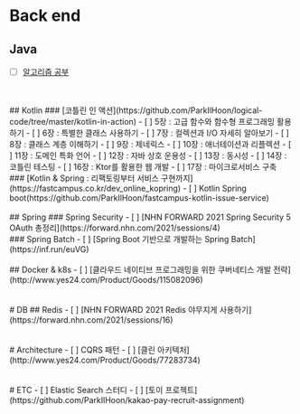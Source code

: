 # Back end
## Java
- [ ] [알고리즘 공부](https://github.com/ParkIlHoon/algorithm-study/tree/inflearn-java-algorithm)
<br/>
<br/>
## Kotlin
### [코틀린 인 액션](https://github.com/ParkIlHoon/logical-code/tree/master/kotlin-in-action)
- [ ] 5장 : 고급 함수와 함수형 프로그래밍 활용하기
- [ ] 6장 : 특별한 클래스 사용하기
- [ ] 7장 : 컬렉션과 I/O 자세히 알아보기
- [ ] 8장 : 클래스 계층 이해하기
- [ ] 9장 : 제네릭스
- [ ] 10장 : 애너테이션과 리플렉션
- [ ] 11장 : 도메인 특화 언어
- [ ] 12장 : 자바 상호 운용성
- [ ] 13장 : 동시성
- [ ] 14장 : 코틀린 테스팅
- [ ] 16장 : Ktor를 활용한 웹 개발
- [ ] 17장 : 마이크로서비스 구축
<br/>
### [Kotlin & Spring : 리팩토링부터 서비스 구현까지](https://fastcampus.co.kr/dev_online_kopring)
- [ ] Kotlin Spring boot(https://github.com/ParkIlHoon/fastcampus-kotlin-issue-service)
<br/>
<br/>
## Spring
### Spring Security
- [ ] [NHN FORWARD 2021 Spring Security 5 OAuth 총정리](https://forward.nhn.com/2021/sessions/4)
<br/>
### Spring Batch
- [ ] [Spring Boot 기반으로 개발하는 Spring Batch](https://inf.run/euVG)
<br/>
<br/>
## Docker & k8s
- [ ] [클라우드 네이티브 프로그래밍을 위한 쿠버네티스 개발 전략](http://www.yes24.com/Product/Goods/115082096)
<br/>
<br/>
<br/>
# DB
## Redis
- [ ] [NHN FORWARD 2021 Redis 야무지게 사용하기](https://forward.nhn.com/2021/sessions/16)
<br/>
<br/>
<br/>
# Architecture
- [ ] CQRS 패턴
- [ ] [클린 아키텍처](http://www.yes24.com/Product/Goods/77283734)
<br/>
<br/>
<br/>
# ETC
- [ ] Elastic Search 스터디
- [ ] [토이 프로젝트](https://github.com/ParkIlHoon/kakao-pay-recruit-assignment)
